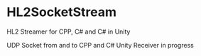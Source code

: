 # HL2SocketStream
HL2 Streamer for CPP, C# and C# in Unity

UDP Socket from and to CPP and C#
Unity Receiver in progress
